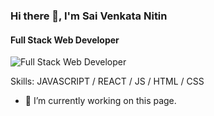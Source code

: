 ### Hi there 👋, I'm Sai Venkata Nitin
#### Full Stack Web Developer
![Full Stack Web Developer](https://cdn.educba.com/academy/wp-content/uploads/2019/11/full-stack-web-developer.png)


Skills: JAVASCRIPT / REACT / JS / HTML / CSS

- 🔭 I’m currently working on this page. 
